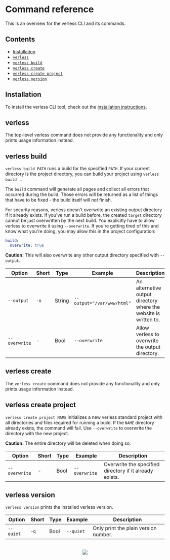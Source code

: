 # Command reference

This is an overview for the verless CLI and its commands.

## Contents

* [Installation](#installation)
* [`verless`](#verless)
* [`verless build`](#verless-build)
* [`verless create`](#verless-create)
* [`verless create project`](#verless-create-project)
* [`verless version`](#verless-version)

## Installation

To install the verless CLI tool, check out the
[installation instructions](https://github.com/verless/verless/tree/docs#-installation).

## verless

The top-level verless command does not provide any functionality and only prints usage information instead.

## verless build

`verless build PATH` runs a build for the specified `PATH`. If your current directory is the project directory, you
can build your project using `verless build .`.

The `build` command will generate all pages and collect all errors that occurred during the build. Those errors will be
returned as a list of things that have to be fixed - the build itself will _not_ finish.

For security reasons, verless doesn't overwrite an existing output directory if it already exists. If you've run a
build before, the created `target` directory cannot be just overwritten by the next build. You explicitly have to
allow verless to overwrite it using `--overwrite`. If you're getting tired of this and know what you're doing, you may
allow this in the project configuration:

```yaml
build:
  overwrite: true
```

**Caution:** This will also overwrite any other output directory specified with `--output`.

| Option        | Short | Type   | Example                    | Description                                                      |
|---------------|-------|--------|----------------------------|------------------------------------------------------------------|
| `--output`    | `-o`  | String | `--output="/var/www/html"` | An alternative output directory where the website is written to. |
| `--overwrite` | -     | Bool   | `--overwrite`              | Allow verless to overwrite the output directory.                 |

## verless create

The `verless create` command does not provide any functionality and only prints usage information instead.

## verless create project

`verless create project NAME` initializes a new verless standard project with all directories and files required for
running a build. If the `NAME` directory already exists, the command will fail. Use `--overwrite` to overwrite the
directory with the new project.

**Caution:** The entire directory will be deleted when doing so.

| Option        | Short | Type   | Example       | Description                                             |
|---------------|-------|--------|---------------|---------------------------------------------------------|
| `--overwrite` | -     | Bool   | `--overwrite` | Overwrite the specified directory if it already exists. |

## verless version

`verless version` prints the installed verless version.

| Option    | Short | Type   | Example   | Description                          |
|-----------|-------|--------|-----------|--------------------------------------|
| `--quiet` | `-q`  | Bool   | `--quiet` | Only print the plain version number. |

<p align="center">
<br>
<a href="https://github.com/verless/verless"><img src="https://verless.dominikbraun.io/assets/img/icon-light.png"></a>
</p>
